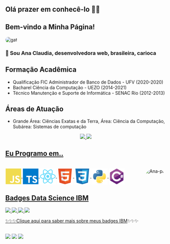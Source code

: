 ## Olá prazer em conhecê-lo 👋😄

## Bem-vindo a Minha Página!

 <img align="center" alt="gat" height="200" style="border-radius:50px;" src="https://user-images.githubusercontent.com/11504380/102703973-ba95d600-4254-11eb-9bf6-a4b81f513732.gif">



### 💬 Sou Ana Claudia, desenvolvedora web, brasileira, carioca

## Formação Acadêmica
- Qualificação FIC Administrador de Banco de Dados - UFV (2020-2020)
- Bacharel Ciência da Computação - UEZO (2014-2021)
- Técnico Manutenção e Suporte de Informática - SENAC Rio (2012-2013)


## Áreas de Atuação
- Grande Área: Ciências Exatas e da Terra, Área: Ciência da Computação, Subárea: Sistemas de computação


<div align="center">
  <a href="https://github.com/rafaballerini">
  <img height="180em" src="https://github-readme-stats.vercel.app/api?username=Aninhacgs&show_icons=true&theme=dracula&include_all_commits=true&count_private=true"/>
  <img height="180em" src="https://github-readme-stats.vercel.app/api/top-langs/?username=Aninhacgs&layout=compact&langs_count=7&theme=dracula"/>
</div>
  
## Eu Programo em..
  <div style="display: inline_block"><br>
  <img align="center" alt="Ana-Js" height="50" width="50" src="https://raw.githubusercontent.com/devicons/devicon/master/icons/javascript/javascript-plain.svg">
  <img align="center" alt="Ana-Ts" height="50" width="50" src="https://raw.githubusercontent.com/devicons/devicon/master/icons/typescript/typescript-plain.svg">
  <img align="center" alt="Ana-React" height="50" width="50" src="https://raw.githubusercontent.com/devicons/devicon/master/icons/react/react-original.svg">
  <img align="center" alt="Ana-HTML" height="50" width="50" src="https://raw.githubusercontent.com/devicons/devicon/master/icons/html5/html5-original.svg">
  <img align="center" alt="Ana-CSS" height="50" width="50" src="https://raw.githubusercontent.com/devicons/devicon/master/icons/css3/css3-original.svg">
  <img align="center" alt="Ana-Python" height="50" width="50" src="https://raw.githubusercontent.com/devicons/devicon/master/icons/python/python-original.svg">
  <img align="center" alt="Ana-Csharp" height="50" width="50" src="https://raw.githubusercontent.com/devicons/devicon/master/icons/csharp/csharp-original.svg">
  <img align="right" alt="Ana-pic" height="150" style="border-radius:50px;" src="https://c.tenor.com/kTiH6EwsvJQAAAAi/magic-harry-potter.gif">
  </di>

## Badges Data Science IBM
<img src="https://user-images.githubusercontent.com/11504380/106359518-1f335e80-62f2-11eb-8e0d-032f1a33b720.png" height="80" widght="80"> <img src="https://user-images.githubusercontent.com/11504380/106129720-44cc3680-613f-11eb-9790-42f86bf1caff.png" height="80" widght="80"> <img src="https://user-images.githubusercontent.com/11504380/125171368-425c1700-e18a-11eb-8a15-3768fbbaa067.png" height="80" widght="80"> <img src="https://user-images.githubusercontent.com/11504380/125171468-c7473080-e18a-11eb-942a-48ecc9dd03f6.png" height="80" widght="80">

<p>✨✨✨<a href = "https://www.youracclaim.com/users/ana-claudia-gomes-souza.0d25e1a7/badges">Clique aqui para saber mais sobre meus badges IBM</a>✨✨✨</p>

<br>
  
<div> 
  <a href="https://br.linkedin.com/in/ana-claudia-gomes-souza" target="_blank"><img src="https://img.shields.io/badge/-LinkedIn-%230077B5?style=for-the-badge&logo=linkedin&logoColor=white" target="_blank"></a>
  <a href="https://codepen.io/AnaGomes" target="_blank"><img src="https://img.shields.io/badge/Codepen-000000?style=for-the-badge&logo=codepen&logoColor=white" target="_blank"></a>
 <a href="https://www.youracclaim.com/users/ana-claudia-gomes-souza.0d25e1a7/badges" target="_blank"><img src="https://info.credly.com/hs-fs/hubfs/Credly_Logo_Orange_10-Inch.png?width=3000&name=Credly_Logo_Orange_10-Inch.png" height="30" widght="40" target="_blank"></a>
  </div>







<!--
**Aninhacgs/Aninhacgs** is a ✨ _special_ ✨ repository because its `README.md` (this file) appears on your GitHub profile.

Here are some ideas to get you started:

- 🔭 I’m currently working on ...
- 🌱 I’m currently learning ...
- 👯 I’m looking to collaborate on ...
- 🤔 I’m looking for help with ...
- 💬 Ask me about ...
- 📫 How to reach me: ...
- 😄 Pronouns: ...
- ⚡ Fun fact: ...
-->
